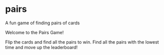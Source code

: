 # pairs
A fun game of finding pairs of cards

Welcome to the Pairs Game!

Flip the cards and find all the pairs to win. Find all the pairs with the lowest time and move up the leaderboard!
